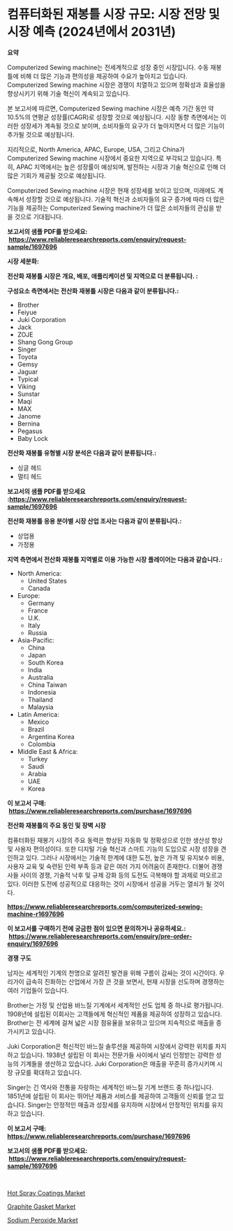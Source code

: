 <p><h1>컴퓨터화된 재봉틀 시장 규모: 시장 전망 및 시장 예측 (2024년에서 2031년)</h1></p><p><strong>요약</strong></p>
<p><p>Computerized Sewing machine는 전세계적으로 성장 중인 시장입니다. 수동 재봉틀에 비해 더 많은 기능과 편의성을 제공하여 수요가 높아지고 있습니다. Computerized Sewing machine 시장은 경쟁이 치열하고 있으며 정확성과 효율성을 향상시키기 위해 기술 혁신이 계속되고 있습니다.</p><p>본 보고서에 따르면, Computerized Sewing machine 시장은 예측 기간 동안 약 10.5%의 연평균 성장률(CAGR)로 성장할 것으로 예상됩니다. 시장 동향 측면에서는 이러한 성장세가 계속될 것으로 보이며, 소비자들의 요구가 더 높아지면서 더 많은 기능이 추가될 것으로 예상됩니다.</p><p>지리적으로, North America, APAC, Europe, USA, 그리고 China가 Computerized Sewing machine 시장에서 중요한 지역으로 부각되고 있습니다. 특히, APAC 지역에서는 높은 성장률이 예상되며, 발전하는 시장과 기술 혁신으로 인해 더 많은 기회가 제공될 것으로 예상됩니다.</p><p>Computerized Sewing machine 시장은 현재 성장세를 보이고 있으며, 미래에도 계속해서 성장할 것으로 예상됩니다. 기술적 혁신과 소비자들의 요구 증가에 따라 더 많은 기능을 제공하는 Computerized Sewing machine가 더 많은 소비자들의 관심을 받을 것으로 기대됩니다.</p></p>
<p><strong>보고서의 샘플 PDF를 받으세요: &nbsp;<a href="https://www.reliableresearchreports.com/enquiry/request-sample/1697696">https://www.reliableresearchreports.com/enquiry/request-sample/1697696</a></strong></p>
<p><strong>시장 세분화:</strong></p>
<p><strong> 전산화 재봉틀 시장은 개요, 배포, 애플리케이션 및 지역으로 더 분류됩니다. :</strong></p>
<p><strong>구성요소 측면에서는 전산화 재봉틀 시장은 다음과 같이 분류됩니다.:</strong></p>
<p><ul><li>Brother</li><li>Feiyue</li><li>Juki Corporation</li><li>Jack</li><li>ZOJE</li><li>Shang Gong Group</li><li>Singer</li><li>Toyota</li><li>Gemsy</li><li>Jaguar</li><li>Typical</li><li>Viking</li><li>Sunstar</li><li>Maqi</li><li>MAX</li><li>Janome</li><li>Bernina</li><li>Pegasus</li><li>Baby Lock</li></ul></p>
<p><strong> 전산화 재봉틀 유형별 시장 분석은 다음과 같이 분류됩니다.:</strong></p>
<p><ul><li>싱글 헤드</li><li>멀티 헤드</li></ul></p>
<p><strong>보고서의 샘플 PDF를 받으세요 :<a href="https://www.reliableresearchreports.com/enquiry/request-sample/1697696">https://www.reliableresearchreports.com/enquiry/request-sample/1697696</a></strong></p>
<p><strong> 전산화 재봉틀 응용 분야별 시장 산업 조사는 다음과 같이 분류됩니다.:</strong></p>
<p><ul><li>상업용</li><li>가정용</li></ul></p>
<p><strong>지역 측면에서 전산화 재봉틀 지역별로 이용 가능한 시장 플레이어는 다음과 같습니다.:</strong></p>
<p><ul>
    <li>
        North America:
        <ul>
            <li>United States</li>
            <li>Canada</li>
        </ul>
    </li>
    <li>
        Europe:
        <ul>
            <li>Germany</li>
            <li>France</li>
            <li>U.K.</li>
            <li>Italy</li>
            <li>Russia</li>
        </ul>
    </li>
    <li>
        Asia-Pacific:
        <ul>
            <li>China</li>
            <li>Japan</li>
            <li>South Korea</li>
            <li>India</li>
            <li>Australia</li>
            <li>China Taiwan</li>
            <li>Indonesia</li>
            <li>Thailand</li>
            <li>Malaysia</li>
        </ul>
    </li>
    <li>
        Latin America:
        <ul>
            <li>Mexico</li>
            <li>Brazil</li>
            <li>Argentina Korea</li>
            <li>Colombia</li>
        </ul>
    </li>
    <li>
        Middle East & Africa:
        <ul>
            <li>Turkey</li>
            <li>Saudi</li>
            <li>Arabia</li>
            <li>UAE</li>
            <li>Korea</li>
        </ul>
    </li>
    </ul></p>
<p><strong>이 보고서 구매: &nbsp;<a href="https://www.reliableresearchreports.com/purchase/1697696">https://www.reliableresearchreports.com/purchase/1697696</a></strong></p>
<p><strong>전산화 재봉틀의 주요 동인 및 장벽 시장</strong></p>
<p><p>컴퓨터화된 재봉기 시장의 주요 동력은 향상된 자동화 및 정확성으로 인한 생산성 향상 및 사용자 편의성이다. 또한 디지털 기술 혁신과 스마트 기능의 도입으로 시장 성장을 견인하고 있다. 그러나 시장에서는 기술적 한계에 대한 도전, 높은 가격 및 유지보수 비용, 사용자 교육 및 숙련된 인력 부족 등과 같은 여러 가지 어려움이 존재한다. 더불어 경쟁사들 사이의 경쟁, 기술적 낙후 및 규제 강화 등의 도전도 극복해야 할 과제로 떠오르고 있다. 이러한 도전에 성공적으로 대응하는 것이 시장에서 성공을 거두는 열쇠가 될 것이다.</p></p>
<p><strong><a href="https://www.reliableresearchreports.com/computerized-sewing-machine-r1697696">https://www.reliableresearchreports.com/computerized-sewing-machine-r1697696</a></strong></p>
<p><strong>이 보고서를 구매하기 전에 궁금한 점이 있으면 문의하거나 공유하세요.: &nbsp;<a href="https://www.reliableresearchreports.com/enquiry/pre-order-enquiry/1697696">https://www.reliableresearchreports.com/enquiry/pre-order-enquiry/1697696</a></strong></p>
<p><strong>경쟁 구도</strong></p>
<p><p>남자는 세계적인 기계의 천명으로 알려진 발견을 위해 구름이 감싸는 것이 시간이다. 우리가이 급속히 진화하는 산업에서 가장 큰 것을 보면서, 현재 시장을 선도하며 경쟁하는 여러 기업들이 있습니다.</p><p>Brother는 가정 및 산업용 바느질 기계에서 세계적인 선도 업체 중 하나로 평가됩니다. 1908년에 설립된 이회사는 고객들에게 혁신적인 제품을 제공하여 성장하고 있습니다. Brother는 전 세계에 걸쳐 넓은 시장 점유율을 보유하고 있으며 지속적으로 매출을 증가시키고 있습니다.</p><p>Juki Corporation은 혁신적인 바느질 솔루션을 제공하여 시장에서 강력한 위치를 차지하고 있습니다. 1938년 설립된 이 회사는 전문가들 사이에서 널리 인정받는 강력한 성능의 기계들을 생산하고 있습니다. Juki Corporation은 매출을 꾸준히 증가시키며 시장 규모를 확대하고 있습니다.</p><p>Singer는 긴 역사와 전통을 자랑하는 세계적인 바느질 기계 브랜드 중 하나입니다. 1851년에 설립된 이 회사는 뛰어난 제품과 서비스를 제공하여 고객들의 신뢰를 얻고 있습니다. Singer는 안정적인 매출과 성장세를 유지하며 시장에서 안정적인 위치를 유지하고 있습니다.</p></p>
<p><strong>이 보고서 구매: &nbsp; <a href="https://www.reliableresearchreports.com/purchase/1697696">https://www.reliableresearchreports.com/purchase/1697696</a></strong></p>
<p><strong>보고서의 샘플 PDF를 받으세요: &nbsp;<a href="https://www.reliableresearchreports.com/enquiry/request-sample/1697696">https://www.reliableresearchreports.com/enquiry/request-sample/1697696</a></strong><strong></strong></p>
<p>&nbsp;</p>
<p><p><a href="https://www.linkedin.com/pulse/global-hot-spray-coatings-market-types-applications-major-kkeqc?trackingId=vK7%2FbO9RUzQI1PhQmDevog%3D%3D">Hot Spray Coatings Market</a></p><p><a href="https://www.linkedin.com/pulse/graphite-gasket-market-size-share-global-analysis-report-qy7rc?trackingId=QzJzjtXtTkz65R00%2BbkEkQ%3D%3D">Graphite Gasket Market</a></p><p><a href="https://www.linkedin.com/pulse/sodium-peroxide-market-size-growth-segmentation-regional-9oj8c?trackingId=f9fOYXuBPOpzM6ozWSOaMg%3D%3D">Sodium Peroxide Market</a></p></p>